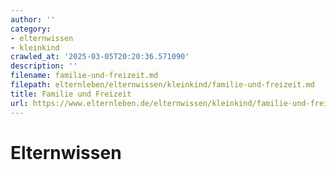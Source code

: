 ```yaml
---
author: ''
category:
- elternwissen
- kleinkind
crawled_at: '2025-03-05T20:20:36.571090'
description: ''
filename: familie-und-freizeit.md
filepath: elternleben/elternwissen/kleinkind/familie-und-freizeit.md
title: Familie und Freizeit
url: https://www.elternleben.de/elternwissen/kleinkind/familie-und-freizeit/
---
```


#  Elternwissen

